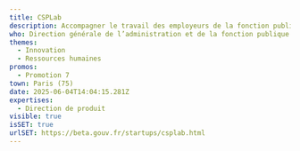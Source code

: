 ```yaml
---
title: CSPLab
description: Accompagner le travail des employeurs de la fonction publique
who: Direction générale de l’administration et de la fonction publique (DGAFP)
themes:
  - Innovation
  - Ressources humaines
promos:
  - Promotion 7
town: Paris (75)
date: 2025-06-04T14:04:15.281Z
expertises:
  - Direction de produit
visible: true
isSET: true
urlSET: https://beta.gouv.fr/startups/csplab.html
---
```

